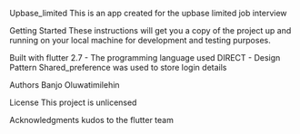 

Upbase_limited
    This is an app created for the upbase limited job interview

Getting Started
These instructions will get you a copy of the project up and running on your local machine for development and testing purposes.







Built with
flutter 2.7 - The programming language used
DIRECT - Design Pattern
Shared_preference was used to store login details

Authors
Banjo Oluwatimilehin 

License
This project is unlicensed 

Acknowledgments
kudos to the flutter team
